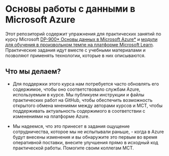 # Основы работы с данными в Microsoft Azure

Этот репозиторий содержит упражнения для практических занятий по курсу Microsoft [DP-900* Основы данных в Microsoft Azure*](https://docs.microsoft.com/en-us/learn/certifications/courses/dp-900t00) и [модули для обучения в произвольном темпе на платформе Microsoft Learn](https://docs.microsoft.com/en-us/users/23110622/collections/0kjyh8rn5gdrjj/). Практические задания идут вместе с учебными материалами и позволяют применять технологии, которые в них описываются. 

## Что мы делаем?

- Для поддержки этого курса нам потребуется часто обновлять его содержимое, чтобы оно соответствовало службам Azure, используемым в курсе.  Мы публикуем инструкции и файлы практических работ на GitHub, чтобы обеспечить возможность открытого обмена мнениями между авторами курсов и MCT, чтобы поддерживать актуальность содержимого в соответствии с изменениями на платформе Azure.

- Мы надеемся, что это принесет в задания ощущение сотрудничества, которое мы не испытывали раньше, - когда в Azure будут внесены изменения и вы обнаружите это первым во время оперативной поставки, внесите улучшения прямо в исходный код практической работы.  Помогите своим коллегам MCT.

